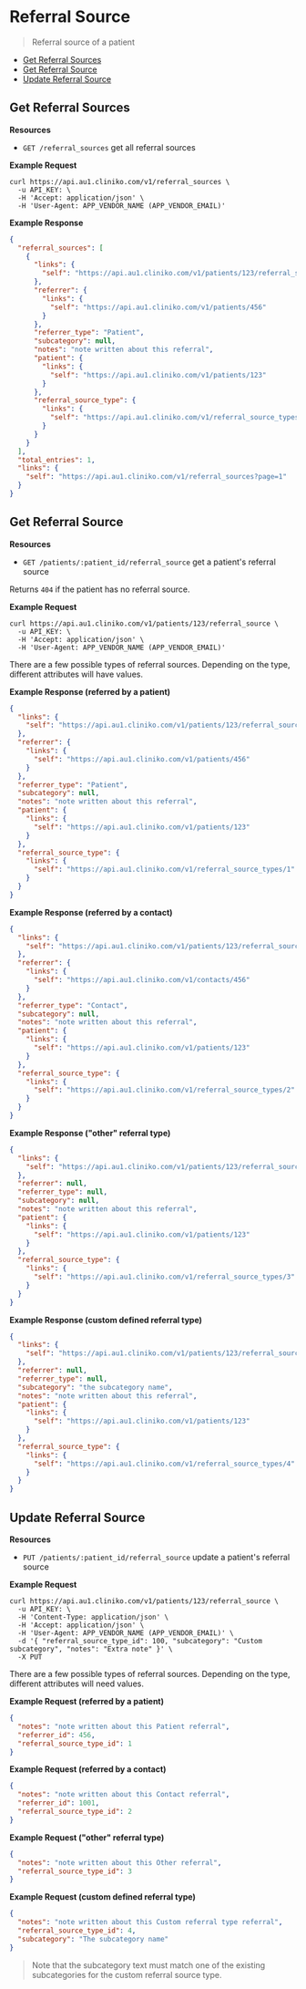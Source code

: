 # Referral Source

> Referral source of a patient

- [Get Referral Sources](#get-referral-sources 'This will return all referral sources.')
- [Get Referral Source](#get-referral-source "This will return a patient's referral source.")
- [Update Referral Source](#update-referral-source "This update a patient's referral source.")

## Get Referral Sources

**Resources**

- `GET /referral_sources` get all referral sources

**Example Request**

```shell
curl https://api.au1.cliniko.com/v1/referral_sources \
  -u API_KEY: \
  -H 'Accept: application/json' \
  -H 'User-Agent: APP_VENDOR_NAME (APP_VENDOR_EMAIL)'
```

**Example Response**

```json
{
  "referral_sources": [
    {
      "links": {
        "self": "https://api.au1.cliniko.com/v1/patients/123/referral_source"
      },
      "referrer": {
        "links": {
          "self": "https://api.au1.cliniko.com/v1/patients/456"
        }
      },
      "referrer_type": "Patient",
      "subcategory": null,
      "notes": "note written about this referral",
      "patient": {
        "links": {
          "self": "https://api.au1.cliniko.com/v1/patients/123"
        }
      },
      "referral_source_type": {
        "links": {
          "self": "https://api.au1.cliniko.com/v1/referral_source_types/1"
        }
      }
    }
  ],
  "total_entries": 1,
  "links": {
    "self": "https://api.au1.cliniko.com/v1/referral_sources?page=1"
  }
}
```

## Get Referral Source

**Resources**

- `GET /patients/:patient_id/referral_source` get a patient's referral source

Returns `404` if the patient has no referral source.

**Example Request**

```shell
curl https://api.au1.cliniko.com/v1/patients/123/referral_source \
  -u API_KEY: \
  -H 'Accept: application/json' \
  -H 'User-Agent: APP_VENDOR_NAME (APP_VENDOR_EMAIL)'
```

There are a few possible types of referral sources. Depending on the type, different attributes will have values.

**Example Response (referred by a patient)**

```json
{
  "links": {
    "self": "https://api.au1.cliniko.com/v1/patients/123/referral_source"
  },
  "referrer": {
    "links": {
      "self": "https://api.au1.cliniko.com/v1/patients/456"
    }
  },
  "referrer_type": "Patient",
  "subcategory": null,
  "notes": "note written about this referral",
  "patient": {
    "links": {
      "self": "https://api.au1.cliniko.com/v1/patients/123"
    }
  },
  "referral_source_type": {
    "links": {
      "self": "https://api.au1.cliniko.com/v1/referral_source_types/1"
    }
  }
}
```

**Example Response (referred by a contact)**

```json
{
  "links": {
    "self": "https://api.au1.cliniko.com/v1/patients/123/referral_source"
  },
  "referrer": {
    "links": {
      "self": "https://api.au1.cliniko.com/v1/contacts/456"
    }
  },
  "referrer_type": "Contact",
  "subcategory": null,
  "notes": "note written about this referral",
  "patient": {
    "links": {
      "self": "https://api.au1.cliniko.com/v1/patients/123"
    }
  },
  "referral_source_type": {
    "links": {
      "self": "https://api.au1.cliniko.com/v1/referral_source_types/2"
    }
  }
}
```

**Example Response ("other" referral type)**

```json
{
  "links": {
    "self": "https://api.au1.cliniko.com/v1/patients/123/referral_source"
  },
  "referrer": null,
  "referrer_type": null,
  "subcategory": null,
  "notes": "note written about this referral",
  "patient": {
    "links": {
      "self": "https://api.au1.cliniko.com/v1/patients/123"
    }
  },
  "referral_source_type": {
    "links": {
      "self": "https://api.au1.cliniko.com/v1/referral_source_types/3"
    }
  }
}
```

**Example Response (custom defined referral type)**

```json
{
  "links": {
    "self": "https://api.au1.cliniko.com/v1/patients/123/referral_source"
  },
  "referrer": null,
  "referrer_type": null,
  "subcategory": "the subcategory name",
  "notes": "note written about this referral",
  "patient": {
    "links": {
      "self": "https://api.au1.cliniko.com/v1/patients/123"
    }
  },
  "referral_source_type": {
    "links": {
      "self": "https://api.au1.cliniko.com/v1/referral_source_types/4"
    }
  }
}
```

## Update Referral Source

**Resources**

- `PUT /patients/:patient_id/referral_source` update a patient's referral source

**Example Request**

```shell
curl https://api.au1.cliniko.com/v1/patients/123/referral_source \
  -u API_KEY: \
  -H 'Content-Type: application/json' \
  -H 'Accept: application/json' \
  -H 'User-Agent: APP_VENDOR_NAME (APP_VENDOR_EMAIL)' \
  -d '{ "referral_source_type_id": 100, "subcategory": "Custom subcategory", "notes": "Extra note" }' \
  -X PUT
```

There are a few possible types of referral sources. Depending on the type, different attributes will need values.

**Example Request (referred by a patient)**

```json
{
  "notes": "note written about this Patient referral",
  "referrer_id": 456,
  "referral_source_type_id": 1
}
```

**Example Request (referred by a contact)**

```json
{
  "notes": "note written about this Contact referral",
  "referrer_id": 1001,
  "referral_source_type_id": 2
}
```

**Example Request ("other" referral type)**

```json
{
  "notes": "note written about this Other referral",
  "referral_source_type_id": 3
}
```

**Example Request (custom defined referral type)**

```json
{
  "notes": "note written about this Custom referral type referral",
  "referral_source_type_id": 4,
  "subcategory": "The subcategory name"
}
```

> Note that the subcategory text must match one of the existing subcategories for the custom referral source type.
